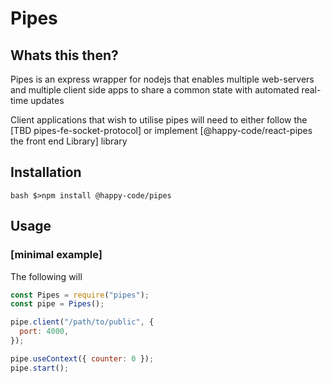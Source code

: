 # Pipes 

## Whats this then?

Pipes is an express wrapper for nodejs that enables multiple web-servers and multiple client side apps to share a common state with automated real-time updates 

Client applications that wish to utilise pipes will need to either follow the [TBD pipes-fe-socket-protocol] or implement [@happy-code/react-pipes the front end Library] library

## Installation

```bash $>npm install @happy-code/pipes ```

## Usage


### [minimal example]

The following will 
```javascript
const Pipes = require("pipes");
const pipe = Pipes();

pipe.client("/path/to/public", {
  port: 4000,
});

pipe.useContext({ counter: 0 });
pipe.start();
```